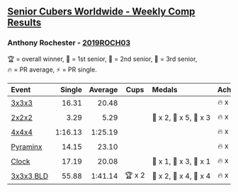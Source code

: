 <style>table {white-space: nowrap;}</style>

## [Senior Cubers Worldwide - Weekly Comp Results](/scw-comp/results/)
### Anthony Rochester - [2019ROCH03](https://www.worldcubeassociation.org/persons/2019ROCH03)

<span style="white-space: nowrap;">🏆 = overall winner</span>, <span style="white-space: nowrap;">🥇 = 1st senior</span>, <span style="white-space: nowrap;">🥈 = 2nd senior</span>, <span style="white-space: nowrap;">🥉 = 3rd senior</span>, <span style="white-space: nowrap;">🔥 = PR average</span>, <span style="white-space: nowrap;">⚡ = PR single</span>.

| Event | Single | Average | Cups | Medals | Achievements|
| :-- | --: | --: | :--: | :-- | :-- |
| [3x3x3](333.md) | 16.31 | 20.48 |  |  | 🔥 x 5, ⚡ x 4 |
| [2x2x2](222.md) | 3.29 | 5.29 |  | 🥇 x 2, 🥈 x 5, 🥉 x 3 | 🔥 x 4, ⚡ x 3 |
| [4x4x4](444.md) | 1:16.13 | 1:25.19 |  |  | 🔥 x 2, ⚡ x 2 |
| [Pyraminx](pyram.md) | 14.15 | 23.10 |  |  | 🔥 x 1, ⚡ x 1 |
| [Clock](clock.md) | 17.19 | 20.08 |  | 🥇 x 1, 🥈 x 3, 🥉 x 1 | 🔥 x 4, ⚡ x 4 |
| [3x3x3 BLD](333bf.md) | 55.88 | 1:41.14 | 🏆 x 2 | 🥇 x 2, 🥈 x 4, 🥉 x 4 | 🔥 x 1, ⚡ x 3 |

<!-- Global site tag (gtag.js) - Google Analytics -->
<script async src="https://www.googletagmanager.com/gtag/js?id=UA-86348435-3"></script>
<script>window.dataLayer = window.dataLayer || []; function gtag() {dataLayer.push(arguments);} gtag('js', new Date()); gtag('config', 'UA-86348435-3');</script>
